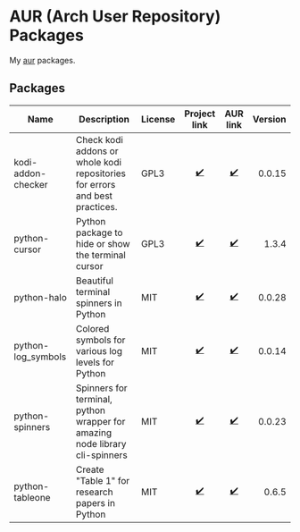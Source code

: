 # AUR (Arch User Repository) Packages

My [aur](https://aur.archlinux.org/packages/?K=aexl&SeB=m) packages.

## Packages

| Name | Description | License | Project link | AUR link | Version |
|---|---|---|:---:|:---:|---:|
| kodi-addon-checker | Check kodi addons or whole kodi repositories for errors and best practices. | GPL3 | [:heavy_check_mark:](https://github.com/xbmc/addon-check) | [:heavy_check_mark:](https://aur.archlinux.org/packages/kodi-addon-checker/) | 0.0.15 |
| python-cursor | Python package to hide or show the terminal cursor | GPL3 | [:heavy_check_mark:](https://github.com/GijsTimmers/cursor) | [:heavy_check_mark:](https://aur.archlinux.org/packages/python-cursor/) | 1.3.4 |
| python-halo | Beautiful terminal spinners in Python | MIT | [:heavy_check_mark:](https://github.com/manrajgrover/halo) | [:heavy_check_mark:](https://aur.archlinux.org/packages/python-halo/) | 0.0.28 |
| python-log_symbols | Colored symbols for various log levels for Python | MIT | [:heavy_check_mark:](https://github.com/manrajgrover/py-log-symbols) | [:heavy_check_mark:](https://aur.archlinux.org/packages/python-log_symbols/) | 0.0.14 |
| python-spinners | Spinners for terminal, python wrapper for amazing node library cli-spinners | MIT | [:heavy_check_mark:](https://github.com/ManrajGrover/py-spinners) | [:heavy_check_mark:](https://aur.archlinux.org/packages/python-spinners/) | 0.0.23 |
| python-tableone | Create "Table 1" for research papers in Python | MIT | [:heavy_check_mark:](https://github.com/tompollard/tableone) | [:heavy_check_mark:](https://aur.archlinux.org/packages/python-tableone/) | 0.6.5 |
